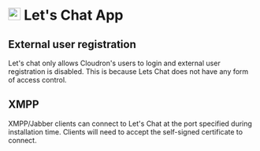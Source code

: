 # <img src="/img/letschat-logo.png" width="25px"> Let's Chat App

## External user registration

Let's chat only allows Cloudron's users to login and external user registration
is disabled. This is because Lets Chat does not have any form of access control.

## XMPP

XMPP/Jabber clients can connect to Let's Chat at the port specified during
installation time. Clients will need to accept the self-signed certificate
to connect.


